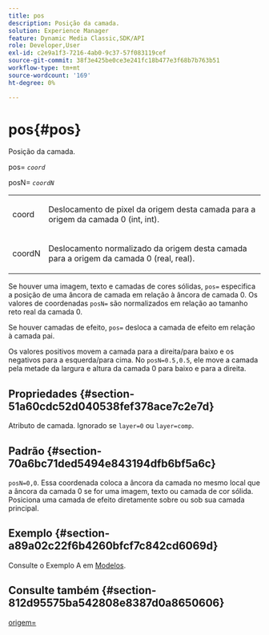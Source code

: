 ```yaml
---
title: pos
description: Posição da camada.
solution: Experience Manager
feature: Dynamic Media Classic,SDK/API
role: Developer,User
exl-id: c2e9a1f3-7216-4ab0-9c37-57f083119cef
source-git-commit: 38f3e425be0ce3e241fc18b477e3f68b7b763b51
workflow-type: tm+mt
source-wordcount: '169'
ht-degree: 0%

---
```


# pos{#pos}

Posição da camada.

pos= *`coord`*

posN= *`coordN`*

<table id="simpletable_754F76EE00BF4129B07502647FF172B7"> 
 <tr class="strow"> 
  <td class="stentry"> <p><span class="varname"> coord</span> </p> </td> 
  <td class="stentry"> <p>Deslocamento de pixel da origem desta camada para a origem da camada 0 (int, int). </p></td> 
 </tr> 
 <tr class="strow"> 
  <td class="stentry"> <p><span class="varname"> coordN</span> </p></td> 
  <td class="stentry"> <p>Deslocamento normalizado da origem desta camada para a origem da camada 0 (real, real). </p></td> 
 </tr> 
</table>

Se houver uma imagem, texto e camadas de cores sólidas, `pos=` especifica a posição de uma âncora de camada em relação à âncora de camada 0. Os valores de coordenadas `posN=` são normalizados em relação ao tamanho reto real da camada 0.

Se houver camadas de efeito, `pos=` desloca a camada de efeito em relação à camada pai.

Os valores positivos movem a camada para a direita/para baixo e os negativos para a esquerda/para cima. No `posN=0.5,0.5`, ele move a camada pela metade da largura e altura da camada 0 para baixo e para a direita.

## Propriedades {#section-51a60cdc52d040538fef378ace7c2e7d}

Atributo de camada. Ignorado se `layer=0` ou `layer=comp`.

## Padrão {#section-70a6bc71ded5494e843194dfb6bf5a6c}

`posN=0,0`. Essa coordenada coloca a âncora da camada no mesmo local que a âncora da camada 0 se for uma imagem, texto ou camada de cor sólida. Posiciona uma camada de efeito diretamente sobre ou sob sua camada principal.

## Exemplo {#section-a89a02c22f6b4260bfcf7c842cd6069d}

Consulte o Exemplo A em [Modelos](../../../../../is-api/http-ref/image-serving-api-ref/c-http-protocol-reference/c-templates/c-templates.md#concept-3cd2d2adae0e41b2979b9640244d4d3e).

## Consulte também {#section-812d95575ba542808e8387d0a8650606}

[origem=](../../../../../is-api/http-ref/image-serving-api-ref/c-http-protocol-reference/c-command-reference/r-origin.md#reference-e11c7ac06e2240cc884c3fec98f05138)
